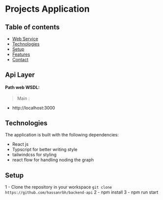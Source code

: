 # Projects Application

## Table of contents
* [Web Service](#web-services)
* [Technologies](#technologies)
* [Setup](#setup)
* [Features](#features)
* [Contact](#contact)

## Api Layer  
#### Path web WSDL:  
>Main :
* http://localhost:3000

## Technologies
The application is built with the following dependencies:
* React js
* Typscript for better writing style
* tailwindcss for styling
* react flow for handling noding the graph

## Setup
1 - Clone the repository in your workspace `git clone https://github.com/hassanrbh/backend-api`
2 - npm install
3 - npm run start
